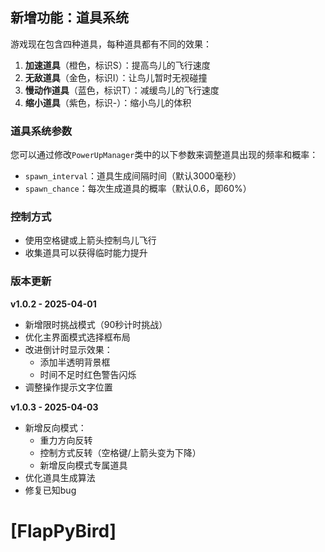 ## 新增功能：道具系统

游戏现在包含四种道具，每种道具都有不同的效果：

1. **加速道具**（橙色，标识S）：提高鸟儿的飞行速度
2. **无敌道具**（金色，标识I）：让鸟儿暂时无视碰撞
3. **慢动作道具**（蓝色，标识T）：减缓鸟儿的飞行速度
4. **缩小道具**（紫色，标识-）：缩小鸟儿的体积

### 道具系统参数

您可以通过修改`PowerUpManager`类中的以下参数来调整道具出现的频率和概率：

- `spawn_interval`：道具生成间隔时间（默认3000毫秒）
- `spawn_chance`：每次生成道具的概率（默认0.6，即60%）

### 控制方式

- 使用空格键或上箭头控制鸟儿飞行
- 收集道具可以获得临时能力提升

### 版本更新

**v1.0.2 - 2025-04-01**
- 新增限时挑战模式（90秒计时挑战）
- 优化主界面模式选择框布局
- 改进倒计时显示效果：
  - 添加半透明背景框
  - 时间不足时红色警告闪烁
- 调整操作提示文字位置

**v1.0.3 - 2025-04-03**
- 新增反向模式：
  - 重力方向反转
  - 控制方式反转（空格键/上箭头变为下降）
  - 新增反向模式专属道具
- 优化道具生成算法
- 修复已知bug

[FlapPyBird]
===============

